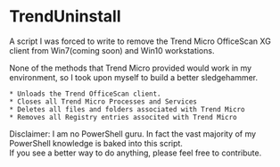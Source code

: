 # TrendUninstall
A script I was forced to write to remove the Trend Micro OfficeScan XG client from Win7(coming soon) and Win10 workstations.

None of the methods that Trend Micro provided would work in my environment, so I took upon myself to build a better sledgehammer.

	* Unloads the Trend OfficeScan client.  
	* Closes all Trend Micro Processes and Services
	* Deletes all files and folders associated with Trend Micro
	* Removes all Registry entries associted with Trend Micro
	

Disclaimer:  I am no PowerShell guru.  In fact the vast majority of my PowerShell knowledge is baked into this script.  
			 If you see a better way to do anything, please feel free to contribute.
